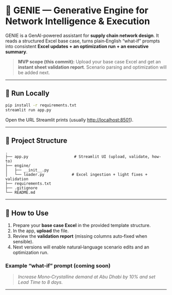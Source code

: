 # 🔮 GENIE — Generative Engine for Network Intelligence & Execution

GENIE is a GenAI-powered assistant for **supply chain network design**. It reads a structured Excel base case, turns plain‑English “what‑if” prompts into consistent **Excel updates + an optimization run + an executive summary**.

> **MVP scope (this commit):** Upload your base case Excel and get an **instant sheet validation report**. Scenario parsing and optimization will be added next.

---

## 🚀 Run Locally

```bash
pip install -r requirements.txt
streamlit run app.py
```

Open the URL Streamlit prints (usually [http://localhost:8501](http://localhost:8501)).

---

## 📁 Project Structure

```
.
├── app.py                    # Streamlit UI (upload, validate, how-to)
├── engine/
│   ├── __init__.py
│   └── loader.py            # Excel ingestion + light fixes + validation
├── requirements.txt
├── .gitignore
└── README.md
```

---

## 🧠 How to Use

1. Prepare your **base case Excel** in the provided template structure.
2. In the app, **upload** the file.
3. Review the **validation report** (missing columns auto‑fixed when sensible).
4. Next versions will enable natural‑language scenario edits and an optimization run.

### Example “what‑if” prompt (coming soon)

> *Increase Mono‑Crystalline demand at Abu Dhabi by 10% and set Lead Time to 8 days.*

---



